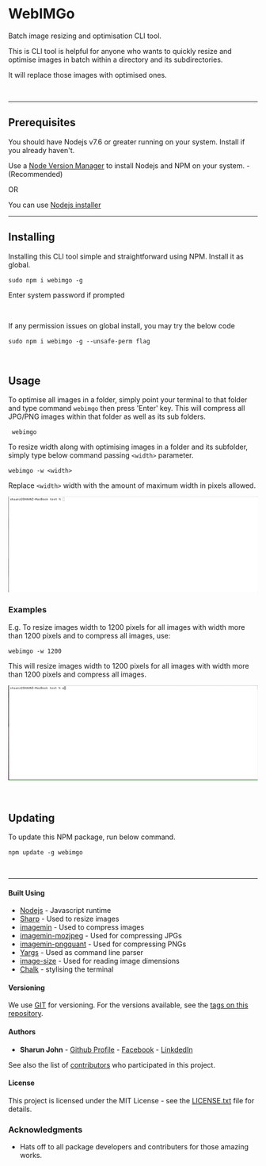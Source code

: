# WebIMGo

Batch image resizing and optimisation CLI tool.

This is CLI tool is helpful for anyone who wants to quickly resize and optimise images in batch within a directory and its subdirectories.

It will replace those images with optimised ones.


<br/>

---

## Prerequisites

You should have Nodejs v7.6 or greater running on your system. Install if you already haven't.

Use a <a href="https://docs.npmjs.com/downloading-and-installing-node-js-and-npm" target="_blank">Node Version Manager</a> to install Nodejs and NPM on your system. - (Recommended)

OR

You can use <a href="https://nodejs.org/" target="_blank">Nodejs installer</a>

---


## Installing

Installing this CLI tool simple and straightforward using NPM.
Install it as global.

```
sudo npm i webimgo -g
```
Enter system password if prompted

<br/>

If any permission issues on global install, you may try the below code

```
sudo npm i webimgo -g --unsafe-perm flag
```


<br/>

## Usage

To optimise all images in a folder, simply point your terminal to that folder and type command `webimgo` then press 'Enter' key.
This will compress all JPG/PNG images within that folder as well as its sub folders.

```
 webimgo
 ```

To resize width along with optimising images in a folder and its subfolder, simply type below command passing `<width>` parameter.

```
webimgo -w <width>
```

Replace `<width>` width with the amount of maximum width in pixels allowed.

![Webimgo default coommand](./assets/webimgo-base.gif)

### Examples

E.g. To resize images width to 1200 pixels for all images with width more than 1200 pixels and to compress all images, use:
```
webimgo -w 1200
``` 
This will resize images width to 1200 pixels for all images with width more than 1200 pixels and compress all images.

![Webimgo width coommand](./assets/webimgo-width.gif)

<br/>

## Updating

To update this NPM package, run below command.

```
npm update -g webimgo
```

<br/>

---


#### Built Using

* [Nodejs](https://nodejs.org/) - Javascript runtime
* [Sharp](https://www.npmjs.com/package/sharp) - Used to resize images
* [imagemin](https://www.npmjs.com/package/imagemin) - Used to compress images
* [imagemin-mozjpeg](https://www.npmjs.com/package/imagemin-mozjpeg) - Used for compressing JPGs
* [imagemin-pngquant](https://www.npmjs.com/package/imagemin-pngquant) - Used for compressing PNGs
* [Yargs](https://www.npmjs.com/package/yargs) - Used as command line parser
* [image-size](https://www.npmjs.com/package/image-size) - Used for reading image dimensions
* [Chalk](https://www.npmjs.com/package/chalk) - stylising the terminal

#### Versioning

We use [GIT](https://git-scm.com/) for versioning. For the versions available, see the [tags on this repository](https://github.com/your/project/tags). 

#### Authors

* **Sharun John** - [Github Profile](https://github.com/shaan07) - [Facebook](https://www.facebook.com/sharunjon) - [LinkdedIn](https://nz.linkedin.com/in/sharun-john)

See also the list of [contributors](https://github.com/your/project/contributors) who participated in this project.

#### License

This project is licensed under the MIT License - see the [LICENSE.txt](LICENSE.txt) file for details.

### Acknowledgments

* Hats off to all package developers and contributers for those amazing works.

